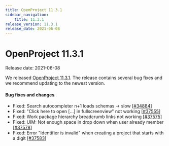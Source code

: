 ```yaml
---
title: OpenProject 11.3.1
sidebar_navigation:
    title: 11.3.1
release_version: 11.3.1
release_date: 2021-06-08
---
```


# OpenProject 11.3.1

Release date: 2021-06-08

We released [OpenProject 11.3.1](https://community.openproject.com/versions/1479).
The release contains several bug fixes and we recommend updating to the newest version.

<!--more-->
#### Bug fixes and changes

- Fixed: Search autocompleter n+1 loads schemas -> slow \[[#34884](https://community.openproject.com/wp/34884)\]
- Fixed: "Click here to open [...] in fullscreenview" not working \[[#37555](https://community.openproject.com/wp/37555)\]
- Fixed: Work package hierarchy breadcrumb links not working \[[#37575](https://community.openproject.com/wp/37575)\]
- Fixed: UIM: Not enough space in drop down when user already member \[[#37578](https://community.openproject.com/wp/37578)\]
- Fixed: Error "Identifier is invalid" when creating a project that starts with a digit \[[#37583](https://community.openproject.com/wp/37583)\]
